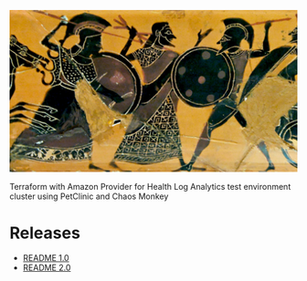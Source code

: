 ![Intro](./docs/heracles.jpg)

Terraform with Amazon Provider for Health Log Analytics test environment cluster using PetClinic and Chaos Monkey

# Releases

* [README 1.0](releases/1.0/README.md)
* [README 2.0](releases/2.0/README.md)

